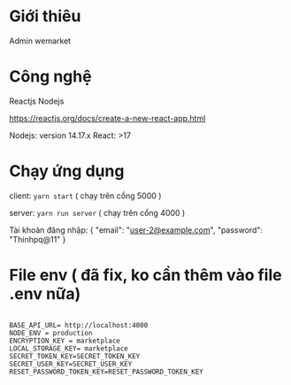 # Giới thiêu
Admin wemarket

# Công nghệ
Reactjs Nodejs

https://reactjs.org/docs/create-a-new-react-app.html

Nodejs: version 14.17.x
React: >17
# Chạy ứng dụng
client: `yarn start`  ( chạy trên cổng 5000 )

server: `yarn run server` ( chạy trên cổng 4000 )

Tài khoản đăng nhập:
{
    "email": "user-2@example.com",
    "password": "Thinhpq@11"
}

# File env ( đã fix, ko cần thêm vào file .env nữa)
```.env

BASE_API_URL= http://localhost:4000
NODE_ENV = production
ENCRYPTION_KEY = marketplace
LOCAL_STORAGE_KEY= marketplace
SECRET_TOKEN_KEY=SECRET_TOKEN_KEY
SECRET_USER_KEY=SECRET_USER_KEY
RESET_PASSWORD_TOKEN_KEY=RESET_PASSWORD_TOKEN_KEY

```
